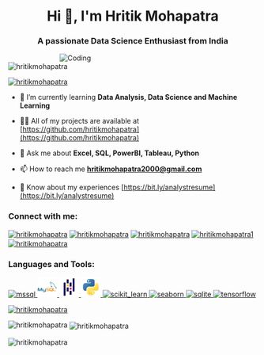 <h1 align="center">Hi 👋, I'm Hritik Mohapatra</h1>
<h3 align="center">A passionate Data Science Enthusiast from India</h3>

<img align="right" alt="Coding" width="400" src="https://img.etimg.com/thumb/width-1200,height-900,imgsize-638053,resizemode-1,msid-84146083/prime/technology-and-startups/booting-up-developer-economy-how-tech-startups-are-helping-coders-build-and-test-software-faster.jpg">

<p align="left"> <img src="https://komarev.com/ghpvc/?username=hritikmohapatra&label=Profile%20views&color=0e75b6&style=flat" alt="hritikmohapatra" /> </p>



<p align="left"> <a href="https://twitter.com/hritikmohapatra" target="blank"><img src="https://img.shields.io/twitter/follow/hritikmohapatra?logo=twitter&style=for-the-badge" alt="hritikmohapatra" /></a> </p>

- 🌱 I’m currently learning **Data Analysis, Data Science and Machine Learning**

- 👨‍💻 All of my projects are available at [https://github.com/hritikmohapatra](https://github.com/hritikmohapatra)

- 💬 Ask me about **Excel, SQL, PowerBI, Tableau, Python**

- 📫 How to reach me **hritikmohapatra2000@gmail.com**

- 📄 Know about my experiences [https://bit.ly/analystresume](https://bit.ly/analystresume)

<h3 align="left">Connect with me:</h3>
<p align="left">
<a href="https://twitter.com/hritikmohapatra" target="blank"><img align="center" src="https://raw.githubusercontent.com/rahuldkjain/github-profile-readme-generator/master/src/images/icons/Social/twitter.svg" alt="hritikmohapatra" height="30" width="40" /></a>
<a href="https://linkedin.com/in/hritikmohapatra" target="blank"><img align="center" src="https://raw.githubusercontent.com/rahuldkjain/github-profile-readme-generator/master/src/images/icons/Social/linked-in-alt.svg" alt="hritikmohapatra" height="30" width="40" /></a>
<a href="https://kaggle.com/hritikmohapatra" target="blank"><img align="center" src="https://raw.githubusercontent.com/rahuldkjain/github-profile-readme-generator/master/src/images/icons/Social/kaggle.svg" alt="hritikmohapatra" height="30" width="40" /></a>
<a href="https://www.hackerrank.com/hritikmohapatra1" target="blank"><img align="center" src="https://raw.githubusercontent.com/rahuldkjain/github-profile-readme-generator/master/src/images/icons/Social/hackerrank.svg" alt="hritikmohapatra1" height="30" width="40" /></a>
<a href="https://www.leetcode.com/hritikmohapatra" target="blank"><img align="center" src="https://raw.githubusercontent.com/rahuldkjain/github-profile-readme-generator/master/src/images/icons/Social/leet-code.svg" alt="hritikmohapatra" height="30" width="40" /></a>
</p>

<h3 align="left">Languages and Tools:</h3>
<p align="left"> <a href="https://www.microsoft.com/en-us/sql-server" target="_blank" rel="noreferrer"> <img src="https://www.svgrepo.com/show/303229/microsoft-sql-server-logo.svg" alt="mssql" width="40" height="40"/> </a> <a href="https://www.mysql.com/" target="_blank" rel="noreferrer"> <img src="https://raw.githubusercontent.com/devicons/devicon/master/icons/mysql/mysql-original-wordmark.svg" alt="mysql" width="40" height="40"/> </a> <a href="https://pandas.pydata.org/" target="_blank" rel="noreferrer"> <img src="https://raw.githubusercontent.com/devicons/devicon/2ae2a900d2f041da66e950e4d48052658d850630/icons/pandas/pandas-original.svg" alt="pandas" width="40" height="40"/> </a> <a href="https://www.python.org" target="_blank" rel="noreferrer"> <img src="https://raw.githubusercontent.com/devicons/devicon/master/icons/python/python-original.svg" alt="python" width="40" height="40"/> </a> <a href="https://scikit-learn.org/" target="_blank" rel="noreferrer"> <img src="https://upload.wikimedia.org/wikipedia/commons/0/05/Scikit_learn_logo_small.svg" alt="scikit_learn" width="40" height="40"/> </a> <a href="https://seaborn.pydata.org/" target="_blank" rel="noreferrer"> <img src="https://seaborn.pydata.org/_images/logo-mark-lightbg.svg" alt="seaborn" width="40" height="40"/> </a> <a href="https://www.sqlite.org/" target="_blank" rel="noreferrer"> <img src="https://www.vectorlogo.zone/logos/sqlite/sqlite-icon.svg" alt="sqlite" width="40" height="40"/> </a> <a href="https://www.tensorflow.org" target="_blank" rel="noreferrer"> <img src="https://www.vectorlogo.zone/logos/tensorflow/tensorflow-icon.svg" alt="tensorflow" width="40" height="40"/> </a> </p>

<p align="left"> <a href="https://github.com/ryo-ma/github-profile-trophy"><img src="https://github-profile-trophy.vercel.app/?username=hritikmohapatra" alt="hritikmohapatra" /></a> </p>

<p><img align="left" src="https://github-readme-stats.vercel.app/api/top-langs?username=hritikmohapatra&show_icons=true&locale=en&layout=compact" alt="hritikmohapatra" /></p>

<p>&nbsp;<img align="center" src="https://github-readme-stats.vercel.app/api?username=hritikmohapatra&show_icons=true&locale=en" alt="hritikmohapatra" /></p>

<p><img align="center" src="https://github-readme-streak-stats.herokuapp.com/?user=hritikmohapatra&" alt="hritikmohapatra" /></p>
